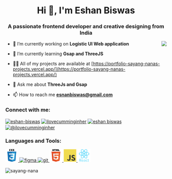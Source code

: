 <h1 align="center">Hi 👋, I'm Eshan Biswas</h1>
<h3 align="center">A passionate frontend developer and creative designing from India</h3>
<img align="right" height="200" src="https://i.pinimg.com/originals/a1/1d/41/a11d416a30a7a0d4c75a51bdba5d6670.gif"  />

- 🔭 I’m currently working on **Logistic UI Web application**

- 🌱 I’m currently learning **Gsap and ThreeJS**

- 👨‍💻 All of my projects are available at [https://portfolio-sayang-nanas-projects.vercel.app/](https://portfolio-sayang-nanas-projects.vercel.app/)

- 💬 Ask me about **ThreeJs and Gsap**

- 📫 How to reach me **esnanbiswas@gmail.com**

<h3 align="left">Connect with me:</h3>
<p align="left">
<a href="https://linkedin.com/in/eshan-biswas" target="blank"><img align="center" src="https://raw.githubusercontent.com/rahuldkjain/github-profile-readme-generator/master/src/images/icons/Social/linked-in-alt.svg" alt="eshan-biswas" height="30" width="40" /></a>
<a href="https://instagram.com/ilovecumminginher" target="blank"><img align="center" src="https://raw.githubusercontent.com/rahuldkjain/github-profile-readme-generator/master/src/images/icons/Social/instagram.svg" alt="ilovecumminginher" height="30" width="40" /></a>
<a href="https://dribbble.com/eshan biswas" target="blank"><img align="center" src="https://raw.githubusercontent.com/rahuldkjain/github-profile-readme-generator/master/src/images/icons/Social/dribbble.svg" alt="eshan biswas" height="30" width="40" /></a>
<a href="https://discord.gg/@ilovecumminginher" target="blank"><img align="center" src="https://raw.githubusercontent.com/rahuldkjain/github-profile-readme-generator/master/src/images/icons/Social/discord.svg" alt="@ilovecumminginher" height="30" width="40" /></a>
</p>

<h3 align="left">Languages and Tools:</h3>
<p align="left"> <a href="https://www.w3schools.com/css/" target="_blank" rel="noreferrer"> <img src="https://raw.githubusercontent.com/devicons/devicon/master/icons/css3/css3-original-wordmark.svg" alt="css3" width="40" height="40"/> </a> <a href="https://www.figma.com/" target="_blank" rel="noreferrer"> <img src="https://www.vectorlogo.zone/logos/figma/figma-icon.svg" alt="figma" width="40" height="40"/> </a> <a href="https://git-scm.com/" target="_blank" rel="noreferrer"> <img src="https://www.vectorlogo.zone/logos/git-scm/git-scm-icon.svg" alt="git" width="40" height="40"/> </a> <a href="https://www.w3.org/html/" target="_blank" rel="noreferrer"> <img src="https://raw.githubusercontent.com/devicons/devicon/master/icons/html5/html5-original-wordmark.svg" alt="html5" width="40" height="40"/> </a> <a href="https://developer.mozilla.org/en-US/docs/Web/JavaScript" target="_blank" rel="noreferrer"> <img src="https://raw.githubusercontent.com/devicons/devicon/master/icons/javascript/javascript-original.svg" alt="javascript" width="40" height="40"/> </a> <a href="https://reactjs.org/" target="_blank" rel="noreferrer"> <img src="https://raw.githubusercontent.com/devicons/devicon/master/icons/react/react-original-wordmark.svg" alt="react" width="40" height="40"/> </a> </p>

<p><img align="center" src="https://github-readme-stats.vercel.app/api/top-langs?username=sayang-nana&show_icons=true&locale=en&layout=compact" alt="sayang-nana" /></p>
